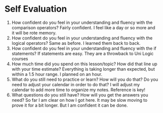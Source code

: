 # Self Evaluation

1. How confident do you feel in your understanding and fluency with the comparison operators?
Fairly confident. I feel like a day or so more and it will be rote memory.
1. How confident do you feel in your understanding and fluency with the logical operators?
Same as before. I learned them back to back.
1. How confident do you feel in your understanding and fluency with the if statements?
If statements are easy. They are a throwback to Uni Logic courses
1. How much time did you spend on this lesson/topic? How did that line up with your time estimate?
Everything is taking longer than expected, but within a 1.5 hour range. I planned on an hour.
1. What do you still need to practice or learn? How will you do that? Do you need to adjust your calendar in order to do that?
I will adjust my calendar to add more time to organize my notes. Reference is key!
1. What questions do you still have? How will you get the answers you need?
So far I am clear on how I got here. It may be slow moving to prove it for a bit longer. But I am confident it can be done.

